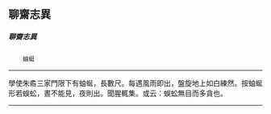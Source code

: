 

## 聊齋志異

##### 聊齋志異
　　`蚰蜓`

* * *

學使朱矞三家門限下有蚰蜒，長數尺。每遇風雨即出，盤旋地上如白練然。按蚰蜒形若蜈蚣，晝不能見，夜則出。聞腥輒集。或云：蜈蚣無目而多貪也。

* * *

